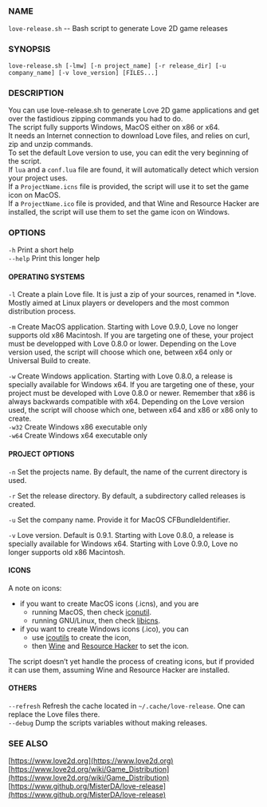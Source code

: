 ### NAME
`love-release.sh` -- Bash script to generate Love 2D game releases

### SYNOPSIS
`love-release.sh [-lmw] [-n project_name] [-r release_dir] [-u company_name] [-v love_version] [FILES...]`

### DESCRIPTION
You can use love-release.sh to generate Love 2D game applications and get over the fastidious zipping commands you had to do.  
The script fully supports Windows, MacOS either on x86 or x64.  
It needs an Internet connection to download Love files, and relies on curl, zip and unzip commands.  
To set the default Love version to use, you can edit the very beginning of the script.  
If `lua` and a `conf.lua` file are found, it will automatically detect which version your project uses.  
If a `ProjectName.icns` file is provided, the script will use it to set the game icon on MacOS.  
If a `ProjectName.ico` file is provided, and that Wine and Resource Hacker are installed, the script will use them to set the game icon on Windows.

### OPTIONS
`-h`     Print a short help  
`--help` Print this longer help

#### OPERATING SYSTEMS
`-l` Create a plain Love file. It is just a zip of your sources, renamed in \*.love.
     Mostly aimed at Linux players or developers and the most common distribution process.

`-m` Create MacOS application.
     Starting with Love 0.9.0, Love no longer supports old x86 Macintosh.
     If you are targeting one of these, your project must be developped with Love 0.8.0 or lower.
     Depending on the Love version used, the script will choose which one, between x64 only or Universal Build to create.

`-w` Create Windows application.
     Starting with Love 0.8.0, a release is specially available for Windows x64.
     If you are targeting one of these, your project must be developed with Love 0.8.0 or newer.
     Remember that x86 is always backwards compatible with x64.
     Depending on the Love version used, the script will choose which one, between x64 and x86 or x86 only to create.  
`-w32`  Create Windows x86 executable only  
`-w64`  Create Windows x64 executable only

#### PROJECT OPTIONS
`-n`  Set the projects name. By default, the name of the current directory is used.

`-r`  Set the release directory. By default, a subdirectory called releases is created.

`-u`  Set the company name. Provide it for MacOS CFBundleIdentifier.

`-v`  Love version. Default is 0.9.1.
      Starting with Love 0.8.0, a release is specially available for Windows x64.
      Starting with Love 0.9.0, Love no longer supports old x86 Macintosh.

#### ICONS
A note on icons:
- if you want to create MacOS icons (.icns), and you are
  - running MacOS, then check [iconutil](https://developer.apple.com/library/mac/documentation/userexperience/conceptual/applehiguidelines/IconsImages/IconsImages.html).
  - running GNU/Linux, then check [libicns](http://icns.sourceforge.net/).
- if you want to create Windows icons (.ico), you can
  - use [icoutils](http://www.nongnu.org/icoutils/) to create the icon,
  - then [Wine](http://www.winehq.org/) and [Resource Hacker](http://www.angusj.com/resourcehacker/) to set the icon.

The script doesn’t yet handle the process of creating icons, but if provided it can use them, assuming Wine and Resource Hacker are installed.

#### OTHERS
`--refresh`   Refresh the cache located in `~/.cache/love-release`. One can replace the Love files there.  
`--debug`     Dump the scripts variables without making releases.

### SEE ALSO
[https://www.love2d.org](https://www.love2d.org)  
[https://www.love2d.org/wiki/Game_Distribution](https://www.love2d.org/wiki/Game_Distribution)  
[https://www.github.org/MisterDA/love-release](https://www.github.org/MisterDA/love-release)
